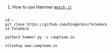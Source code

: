 1. How to use Hammer [`Watch it`](http://www.youtube.com/watch?v=HVbRUhX2EPo) 

```

cd ~
git clone https://github.com/KingArmin/TeleHack
cd TeleHack

python3 hammer.py -s campteam.in

nslookup www.campteam.in

```

